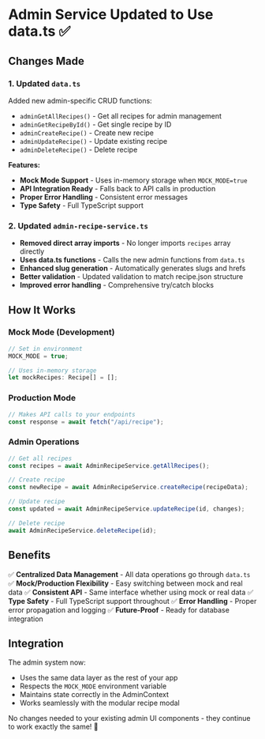 # Admin Service Updated to Use data.ts ✅

## Changes Made

### 1. **Updated `data.ts`**

Added new admin-specific CRUD functions:

- `adminGetAllRecipes()` - Get all recipes for admin management
- `adminGetRecipeById()` - Get single recipe by ID
- `adminCreateRecipe()` - Create new recipe
- `adminUpdateRecipe()` - Update existing recipe
- `adminDeleteRecipe()` - Delete recipe

**Features:**

- **Mock Mode Support** - Uses in-memory storage when `MOCK_MODE=true`
- **API Integration Ready** - Falls back to API calls in production
- **Proper Error Handling** - Consistent error messages
- **Type Safety** - Full TypeScript support

### 2. **Updated `admin-recipe-service.ts`**

- **Removed direct array imports** - No longer imports `recipes` array directly
- **Uses data.ts functions** - Calls the new admin functions from `data.ts`
- **Enhanced slug generation** - Automatically generates slugs and hrefs
- **Better validation** - Updated validation to match recipe.json structure
- **Improved error handling** - Comprehensive try/catch blocks

## How It Works

### Mock Mode (Development)

```typescript
// Set in environment
MOCK_MODE = true;

// Uses in-memory storage
let mockRecipes: Recipe[] = [];
```

### Production Mode

```typescript
// Makes API calls to your endpoints
const response = await fetch("/api/recipe");
```

### Admin Operations

```typescript
// Get all recipes
const recipes = await AdminRecipeService.getAllRecipes();

// Create recipe
const newRecipe = await AdminRecipeService.createRecipe(recipeData);

// Update recipe
const updated = await AdminRecipeService.updateRecipe(id, changes);

// Delete recipe
await AdminRecipeService.deleteRecipe(id);
```

## Benefits

✅ **Centralized Data Management** - All data operations go through `data.ts`
✅ **Mock/Production Flexibility** - Easy switching between mock and real data
✅ **Consistent API** - Same interface whether using mock or real data
✅ **Type Safety** - Full TypeScript support throughout
✅ **Error Handling** - Proper error propagation and logging
✅ **Future-Proof** - Ready for database integration

## Integration

The admin system now:

- Uses the same data layer as the rest of your app
- Respects the `MOCK_MODE` environment variable
- Maintains state correctly in the AdminContext
- Works seamlessly with the modular recipe modal

No changes needed to your existing admin UI components - they continue to work exactly the same! 🎉
